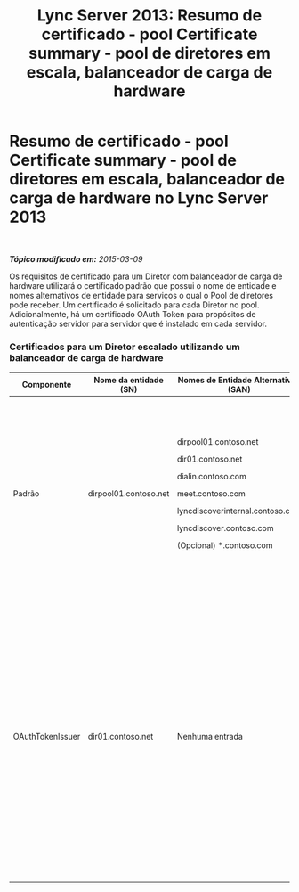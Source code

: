 ﻿---
title: 'Lync Server 2013: Resumo de certificado - pool Certificate summary - pool de diretores em escala, balanceador de carga de hardware'
TOCTitle: Resumo de certificado - pool Certificate summary - pool de diretores em escala, balanceador de carga de hardware
ms:assetid: 45940add-8027-418d-b79a-9033b494762f
ms:mtpsurl: https://technet.microsoft.com/pt-br/library/JJ204846(v=OCS.15)
ms:contentKeyID: 49306581
ms.date: 05/19/2016
mtps_version: v=OCS.15
ms.translationtype: HT
---

# Resumo de certificado - pool Certificate summary - pool de diretores em escala, balanceador de carga de hardware no Lync Server 2013

 

_**Tópico modificado em:** 2015-03-09_

Os requisitos de certificado para um Diretor com balanceador de carga de hardware utilizará o certificado padrão que possui o nome de entidade e nomes alternativos de entidade para serviços o qual o Pool de diretores pode receber. Um certificado é solicitado para cada Diretor no pool. Adicionalmente, há um certificado OAuth Token para propósitos de autenticação servidor para servidor que é instalado em cada servidor.

### Certificados para um Diretor escalado utilizando um balanceador de carga de hardware

<table>
<colgroup>
<col style="width: 25%" />
<col style="width: 25%" />
<col style="width: 25%" />
<col style="width: 25%" />
</colgroup>
<thead>
<tr class="header">
<th>Componente</th>
<th>Nome da entidade (SN)</th>
<th>Nomes de Entidade Alternativos (SAN)</th>
<th>Comentários</th>
</tr>
</thead>
<tbody>
<tr class="odd">
<td><p>Padrão</p></td>
<td><p>dirpool01.contoso.net</p></td>
<td><p>dirpool01.contoso.net</p>
<p>dir01.contoso.net</p>
<p>dialin.contoso.com</p>
<p>meet.contoso.com</p>
<p>lyncdiscoverinternal.contoso.com</p>
<p>lyncdiscover.contoso.com</p>
<p>(Opcional) *.contoso.com</p></td>
<td><p>Certificados Diretor podem ser solicitados de uma Autoridade de Certificação (CA) interna ou uma CA pública.</p>
<p>O Diretor responde a solicitações do proxy reverso no perímetro ou do Servidor de Borda.</p>
<p>Ou, uma entrada curinga para os URLs simples</p></td>
</tr>
<tr class="even">
<td><p>OAuthTokenIssuer</p></td>
<td><p>dir01.contoso.net</p></td>
<td><p>Nenhuma entrada</p></td>
<td><div class="alert">
<table>
<thead>
<tr class="header">
<th><img src="images/Gg425939.important(OCS.15).gif" title="important" alt="important" />Importante:</th>
</tr>
</thead>
<tbody>
<tr class="odd">
<td>Observe que o comprimento mínimo de chave é 1024, mas você pode receber um aviso de que o comprimento de chave mínimo recomendado é 2048 bits.</td>
</tr>
</tbody>
</table>

</div>
<p>O certificado OAuthTokenIssuer é um certificado para o fim único de autenticar servidores em um ambiente de grande escala e pode ser solicitado de um CA interno ou público. O certificado é exigido.</p></td>
</tr>
</tbody>
</table>

